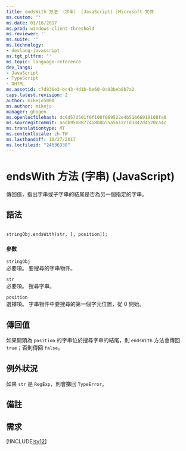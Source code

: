 ```yaml
---
title: endsWith 方法 （字串） (JavaScript) |Microsoft 文件
ms.custom: ''
ms.date: 01/18/2017
ms.prod: windows-client-threshold
ms.reviewer: ''
ms.suite: ''
ms.technology:
- devlang-javascript
ms.tgt_pltfrm: ''
ms.topic: language-reference
dev_langs:
- JavaScript
- TypeScript
- DHTML
ms.assetid: c7d836e3-bc43-4d1b-be60-0a93beb8b7a2
caps.latest.revision: 2
author: mikejo5000
ms.author: mikejo
manager: ghogen
ms.openlocfilehash: dc6d57d501f0f100f069522e4b51666918168fa0
ms.sourcegitcommit: aadb9588877418b8b55a5612c1d3842d4520ca4c
ms.translationtype: MT
ms.contentlocale: zh-TW
ms.lasthandoff: 10/27/2017
ms.locfileid: "24636338"
---
```

# <a name="endswith-method-string-javascript"></a>endsWith 方法 (字串) (JavaScript)
傳回值，指出字串或子字串的結尾是否為另一個指定的字串。  
  
## <a name="syntax"></a>語法  
  
```vb  
  
stringObj.endsWith(str, [, position]);  
```  
  
#### <a name="parameters"></a>參數  
 `stringObj`  
 必要項。 要搜尋的字串物件。  
  
 `str`  
 必要項。 搜尋字串。  
  
 `position`  
 選擇項。 字串物件中要搜尋的第一個字元位置，從 0 開始。  
  
## <a name="return-value"></a>傳回值  
 如果開頭為 `position` 的字串位於搜尋字串的結尾，則 `endsWith` 方法會傳回 `true`；否則傳回 `false`。  
  
## <a name="exceptions"></a>例外狀況  
 如果 `str` 是 `RegExp`，則會擲回 `TypeError`。  
  
## <a name="remarks"></a>備註  
  
## <a name="requirements"></a>需求  
 [!INCLUDE[jsv12](../../javascript/reference/includes/jsv12-md.md)]